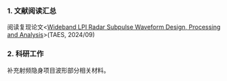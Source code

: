 ### 1. 文献阅读汇总

阅读复现论文<[Wideband LPI Radar Subpulse Waveform Design, Processing and Analysis](https://ieeexplore.ieee.org/abstract/document/10648900/)>(TAES, 2024/09)

### 2. 科研工作

补充射频隐身项目波形部分相关材料。
